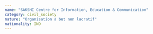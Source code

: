 ```yaml
---
name: "SAKSHI Centre for Information, Education & Communication"
category: civil_society
nature: "Organisation à but non lucratif"
nationality: IND
---
```

    